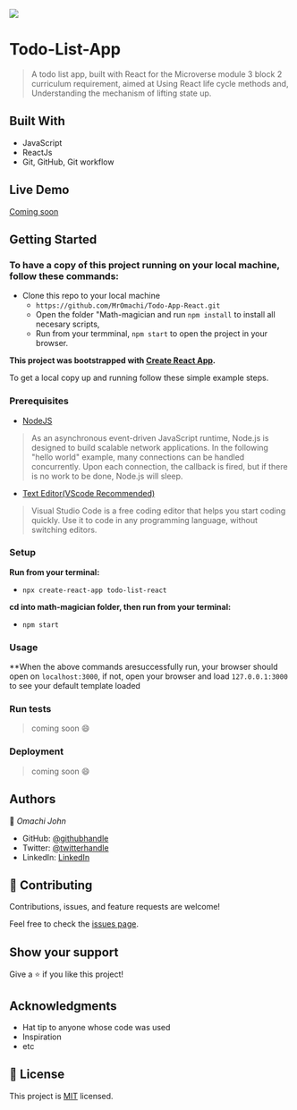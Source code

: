 ![](https://img.shields.io/badge/Microverse-blueviolet)

# Todo-List-App

> A todo list app, built with React for the Microverse module 3 block 2 curriculum requirement, aimed at Using React life cycle methods and, Understanding the mechanism of lifting state up.

## Built With

- JavaScript
- ReactJs
- Git, GitHub, Git workflow

## Live Demo

[Coming soon](https://mromachi.github.io/Todo-App-React/)

## Getting Started

### To have a copy of this project running on your local machine, follow these commands:

- Clone this repo to your local machine
  - `https://github.com/MrOmachi/Todo-App-React.git`
  - Open the folder "Math-magician and run `npm install` to install all necesary scripts,
  - Run from your termminal, `npm start` to open the project in your browser.

**This project was bootstrapped with [Create React App](https://github.com/facebook/create-react-app).**

To get a local copy up and running follow these simple example steps.

### Prerequisites

- [NodeJS](https://nodejs.org/en/docs/)

> As an asynchronous event-driven JavaScript runtime, Node.js is designed to build scalable network applications. In the following "hello world" example, many connections can be handled concurrently. Upon each connection, the callback is fired, but if there is no work to be done, Node.js will sleep.

- [Text Editor(VScode Recommended)](https://code.visualstudio.com/)

> Visual Studio Code is a free coding editor that helps you start coding quickly. Use it to code in any programming language, without switching editors.

### Setup

**Run from your terminal:**

- `npx create-react-app todo-list-react`

**cd into math-magician folder, then run from your terminal:**

- `npm start`

### Usage

\*\*When the above commands aresuccessfully run, your browser should open on `localhost:3000`, if not, open your browser and load `127.0.0.1:3000` to see your default template loaded

### Run tests

> coming soon :smile:

### Deployment

> coming soon :smile:

## Authors

👤 _Omachi John_

- GitHub: [@githubhandle](https://github.com/MrOmachi)
- Twitter: [@twitterhandle](https://twitter.com/Mr_Omachi)
- LinkedIn: [LinkedIn](https://www.linkedin.com/mwlite/in/john-omachi-00446210b)

## 🤝 Contributing

Contributions, issues, and feature requests are welcome!

Feel free to check the [issues page](../../issues/).

## Show your support

Give a ⭐️ if you like this project!

## Acknowledgments

- Hat tip to anyone whose code was used
- Inspiration
- etc

## 📝 License

This project is [MIT](./MIT.md) licensed.
